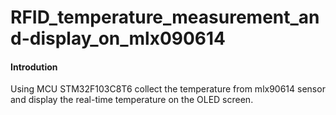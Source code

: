 # RFID_temperature_measurement_and-display_on_mlx090614

#### Introdution
Using MCU STM32F103C8T6 collect the temperature from mlx90614 sensor and display the real-time temperature on the OLED screen.
